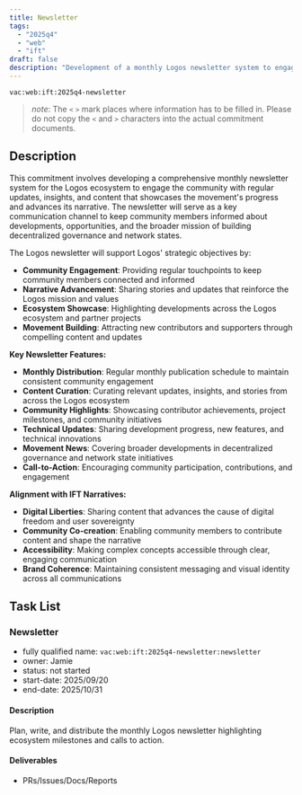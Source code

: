 ```yaml
---
title: Newsletter
tags:
  - "2025q4"
  - "web"
  - "ift"
draft: false
description: "Development of a monthly Logos newsletter system to engage the community with updates, insights, and content that showcases the Logos ecosystem and advances the movement's narrative."
---
```


`vac:web:ift:2025q4-newsletter`

> *note*: The `<` `>` mark places where information has to be filled in. Please do not copy the `<` and `>` characters into the actual commitment documents.
## Description

This commitment involves developing a comprehensive monthly newsletter system for the Logos ecosystem to engage the community with regular updates, insights, and content that showcases the movement's progress and advances its narrative. The newsletter will serve as a key communication channel to keep community members informed about developments, opportunities, and the broader mission of building decentralized governance and network states.

The Logos newsletter will support Logos' strategic objectives by:
- **Community Engagement**: Providing regular touchpoints to keep community members connected and informed
- **Narrative Advancement**: Sharing stories and updates that reinforce the Logos mission and values
- **Ecosystem Showcase**: Highlighting developments across the Logos ecosystem and partner projects
- **Movement Building**: Attracting new contributors and supporters through compelling content and updates

**Key Newsletter Features:**
- **Monthly Distribution**: Regular monthly publication schedule to maintain consistent community engagement
- **Content Curation**: Curating relevant updates, insights, and stories from across the Logos ecosystem
- **Community Highlights**: Showcasing contributor achievements, project milestones, and community initiatives
- **Technical Updates**: Sharing development progress, new features, and technical innovations
- **Movement News**: Covering broader developments in decentralized governance and network state initiatives
- **Call-to-Action**: Encouraging community participation, contributions, and engagement

**Alignment with IFT Narratives:**
- **Digital Liberties**: Sharing content that advances the cause of digital freedom and user sovereignty
- **Community Co-creation**: Enabling community members to contribute content and shape the narrative
- **Accessibility**: Making complex concepts accessible through clear, engaging communication
- **Brand Coherence**: Maintaining consistent messaging and visual identity across all communications


## Task List

### Newsletter

* fully qualified name: `vac:web:ift:2025q4-newsletter:newsletter`
* owner: Jamie
* status: not started
* start-date: 2025/09/20
* end-date: 2025/10/31

#### Description
Plan, write, and distribute the monthly Logos newsletter highlighting ecosystem milestones and calls to action.

#### Deliverables
- PRs/Issues/Docs/Reports
